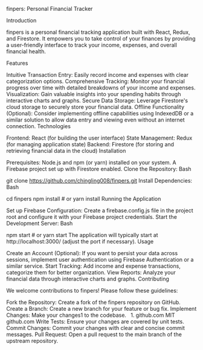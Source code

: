 finpers: Personal Financial Tracker

Introduction

finpers is a personal financial tracking application built with React, Redux, and Firestore. It empowers you to take control of your finances by providing a user-friendly interface to track your income, expenses, and overall financial health.

Features

Intuitive Transaction Entry: Easily record income and expenses with clear categorization options.
Comprehensive Tracking: Monitor your financial progress over time with detailed breakdowns of your income and expenses.
Visualization: Gain valuable insights into your spending habits through interactive charts and graphs.
Secure Data Storage: Leverage Firestore's cloud storage to securely store your financial data.
Offline Functionality (Optional): Consider implementing offline capabilities using IndexedDB or a similar solution to allow data entry and viewing even without an internet connection.
Technologies

Frontend: React (for building the user interface)
State Management: Redux (for managing application state)
Backend: Firestore (for storing and retrieving financial data in the cloud)
Installation

Prerequisites:
Node.js and npm (or yarn) installed on your system.
A Firebase project set up with Firestore enabled.
Clone the Repository:
Bash

git clone https://github.com/chingling008/finpers.git
Install Dependencies:
Bash

cd finpers
npm install  # or yarn install
Running the Application

Set up Firebase Configuration:
Create a firebase.config.js file in the project root and configure it with your Firebase project credentials.
Start the Development Server:
Bash

npm start  # or yarn start
The application will typically start at http://localhost:3000/ (adjust the port if necessary).
Usage

Create an Account (Optional): If you want to persist your data across sessions, implement user authentication using Firebase Authentication or a similar service.
Start Tracking: Add income and expense transactions, categorize them for better organization.
View Reports: Analyze your financial data through interactive charts and graphs.
Contributing

We welcome contributions to finpers! Please follow these guidelines:

Fork the Repository: Create a fork of the finpers repository on GitHub.
Create a Branch: Create a new branch for your feature or bug fix.
Implement Changes: Make your changes1 to the codebase.   
1.
github.com
MIT
github.com
Write Tests: Ensure your changes are covered by unit tests.
Commit Changes: Commit your changes with clear and concise commit messages.
Pull Request: Open a pull request to the main branch of the upstream repository.
